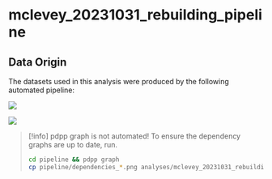 # mclevey_20231031_rebuilding_pipeline

## Data Origin

The datasets used in this analysis were produced by the following automated pipeline:

![](dependencies_sparse.png)


![](dependencies_all.png)

> [!info] pdpp graph is not automated!
> To ensure the dependency graphs are up to date, run.
> ```bash
> cd pipeline && pdpp graph
> cp pipeline/dependencies_*.png analyses/mclevey_20231031_rebuilding_pipeline
> ```
